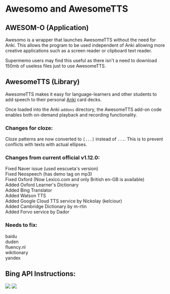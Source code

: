 # Awesomo and AwesomeTTS

## AWESOM-O (Application)
Awesomo is a wrapper that launches AwesomeTTS without the need for Anki. This allows the program to be used independent of Anki allowing more creative applications such as a screen reader or clipboard text reader.

Supermemo users may find this useful as there isn't a need to download 150mb of useless files just to use AwesomeTTS.


## AwesomeTTS (Library)
AwesomeTTS makes it easy for language-learners and other students to add
speech to their personal [Anki](https://apps.ankiweb.net) card decks.

Once loaded into the Anki `addons` directory, the AwesomeTTS add-on code
enables both on-demand playback and recording functionality.


### Changes for cloze:
Cloze patterns are now converted to ```[...]``` instead of ```...```. This is to prevent conflicts with texts with actual ellipses.

### Changes from current official v1.12.0:
Fixed Naver issue (used eescueta's version)  
Fixed Neospeech (has demo tag on mp3)  
Fixed Oxford (Now Lexico.com and only British en-GB is available)  
Added Oxford Learner's Dictionary  
Added Bing Translator  
Added Watson TTS  
Added Google Cloud TTS service by Nickolay (kelciour)  
Added Cambridge Dictionary by m-rtin  
Added Forvo service by Dador  



### Needs to fix:
baidu  
duden  
fluency.nl  
wikitionary  
yandex



## Bing API Instructions:

<img src="https://github.com/lovac42/awesometts-CCBC-addon/blob/unified/screenshots/bingapi.png?raw=true" />  

<img src="https://github.com/lovac42/awesometts-CCBC-addon/blob/unified/screenshots/bearerkey.png?raw=true" />  

